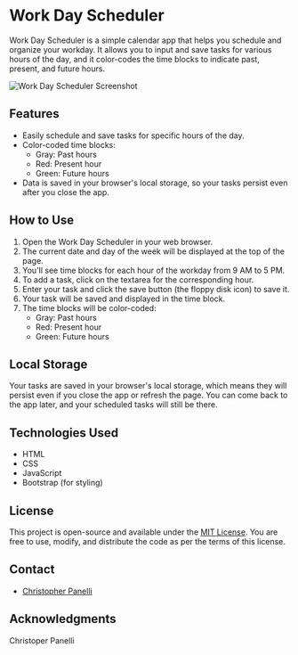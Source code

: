 # Work Day Scheduler

Work Day Scheduler is a simple calendar app that helps you schedule and organize your workday. It allows you to input and save tasks for various hours of the day, and it color-codes the time blocks to indicate past, present, and future hours.

![Work Day Scheduler Screenshot](screenshot.png)

## Features

- Easily schedule and save tasks for specific hours of the day.
- Color-coded time blocks:
  - Gray: Past hours
  - Red: Present hour
  - Green: Future hours
- Data is saved in your browser's local storage, so your tasks persist even after you close the app.

## How to Use

1. Open the Work Day Scheduler in your web browser.
2. The current date and day of the week will be displayed at the top of the page.
3. You'll see time blocks for each hour of the workday from 9 AM to 5 PM.
4. To add a task, click on the textarea for the corresponding hour.
5. Enter your task and click the save button (the floppy disk icon) to save it.
6. Your task will be saved and displayed in the time block.
7. The time blocks will be color-coded:
   - Gray: Past hours
   - Red: Present hour
   - Green: Future hours

## Local Storage

Your tasks are saved in your browser's local storage, which means they will persist even if you close the app or refresh the page. You can come back to the app later, and your scheduled tasks will still be there.

## Technologies Used

- HTML
- CSS
- JavaScript
- Bootstrap (for styling)

## License

This project is open-source and available under the [MIT License](LICENSE). You are free to use, modify, and distribute the code as per the terms of this license.

## Contact

- [Christopher Panelli](mailto:Cpanelli89@gmail.com)

## Acknowledgments

Christoper Panelli
